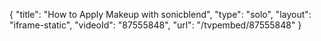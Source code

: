 {
    "title": "How to Apply Makeup with sonicblend",
    "type": "solo",
    "layout": "iframe-static",
    "videoId": "87555848",
    "url": "\/tvpembed\/87555848"
}